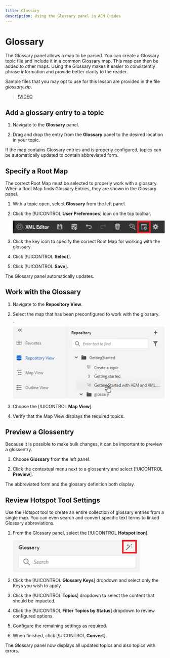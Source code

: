```yaml
---
title: Glossary
description: Using the Glossary panel in AEM Guides
---
```


# Glossary

The Glossary panel allows a map to be parsed. You can create a Glossary topic file and include it in a common Glossary map. This map can then be added to other maps. Using the Glossary makes it easier to consistently phrase information and provide better clarity to the reader.

Sample files that you may opt to use for this lesson are provided in the file _glossary.zip_.

>[!VIDEO](https://video.tv.adobe.com/v/342765)

## Add a glossary entry to a topic

1. Navigate to the **Glossary** panel.

2. Drag and drop the entry from the **Glossary** panel to the desired location in your topic.

If the map contains Glossary entries and is properly configured, topics can be automatically updated to contain abbreviated form.

## Specify a Root Map

The correct Root Map must be selected to properly work with a glossary. When a Root Map finds Glossary Entries, they are shown in the Glossary panel.

1. With a topic open, select **Glossary** from the left panel.

2. Click the [!UICONTROL **User Preferences**] icon on the top toolbar.

    ![User Preferences Icon](images\reuse\user-prefs-icon.png)

3. Click the key icon to specify the correct Root Map for working with the glossary.

4. Click [!UICONTROL **Select**].

5. Click [!UICONTROL **Save**].

The Glossary panel automatically updates.

## Work with the Glossary

1. Navigate to the **Repository View**.

2. Select the map that has been preconfigured to work with the glossary. 

    `![Pre-config Map Icon](images\lesson-10\preconfig-map.png)

3. Choose the [!UICONTROL **Map View**].

4. Verify that the Map View displays the required topics.

## Preview a Glossentry

Because it is possible to make bulk changes, it can be important to preview a glossentry.

1. Choose **Glossary** from the left panel.

2. Click the contextual menu next to a glossentry and select [!UICONTROL **Preview**].

The abbreviated form and the glossary definition both display.

## Review Hotspot Tool Settings

Use the Hotspot tool to create an entire collection of glossary entries from a single map. You can even search and convert specific text terms to linked Glossary abbreviations.

1. From the Glossary panel, select the [!UICONTROL **Hotspot icon**].

    ![Hotspot Icon](images\lesson-10\hotspot-icon.png)

2. Click the [!UICONTROL **Glossary Keys**] dropdown and select only the Keys you wish to apply.

3. Click the [!UICONTROL **Topics**] dropdown to select the content that should be impacted.

4. Click the [!UICONTROL **Filter Topics by Status**] dropdown to review configured options.

5. Configure the remaining settings as required.

6. When finished, click [!UICONTROL **Convert**].

The Glossary panel now displays all updated topics and also topics with errors.


